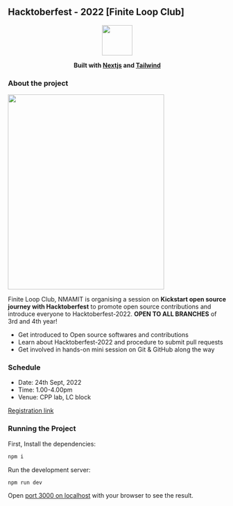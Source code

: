 ## Hacktoberfest - 2022 [Finite Loop Club]
<p align="center">
<img src="https://res.cloudinary.com/dpfpk49oa/image/upload/v1661426777/logo2_fpkrl6.png" width="70" height="70">
</p>
<p align="center">
<b>Built with <a href="https://nextjs.org/">Nextjs</a> and <A href="https://tailwindcss.com/">Tailwind</a></b>
</p>

### About the project
<img src="https://res.cloudinary.com/dpfpk49oa/image/upload/v1663765552/Hacktoberfest_flschx.png" width="360" height="450">
<p>Finite Loop Club, NMAMIT is organising a session on <b>Kickstart open source journey with Hacktoberfest</b> to promote open source contributions and introduce everyone to Hacktoberfest-2022.
<b>OPEN TO ALL BRANCHES</b> of 3rd and 4th year!

- Get introduced to Open source softwares and contributions
- Learn about Hacktoberfest-2022 and procedure to submit pull requests
- Get involved in hands-on mini session on Git & GitHub along the way

### Schedule
- Date: 24th Sept, 2022
- Time: 1.00-4.00pm
- Venue: CPP lab, LC block

<a href="https://forms.gle/e1rtg1E4MQvUi9f67">Registration link</a>
</p>

### Running the Project

First, Install the dependencies:

```bash
npm i
```

Run the development server:

```bash
npm run dev
```

Open [port 3000 on localhost](http://localhost:3000) with your browser to see the result.
